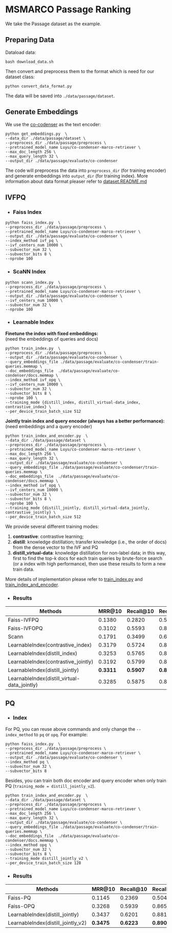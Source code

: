 # MSMARCO Passage Ranking
We take the Passage dataset as the example.   

## Preparing Data
Dataload data:
```
bash download_data.sh
```
Then convert and preprocess them to the format which is need for our dataset class: 
```
python convert_data_format.py
```
The data will be saved into `./data/passage/dataset`.

## Generate Embeddings
We use the [co-codenser](https://github.com/luyug/Condenser) as the text encoder:
```
python get_embeddings.py  \
--data_dir ./data/passage/dataset \
--preprocess_dir ./data/passage/preprocess \
--pretrained_model_name Luyu/co-condenser-marco-retriever \
--max_doc_length 256 \
--max_query_length 32 \
--output_dir ./data/passage/evaluate/co-condenser 
```
The code will preprocess the data into `preprocess_dir` (for training encoder)
and generate embeddings into `output_dir` (for training index). More information about data format 
pleaser refer to [dataset.README.md](../../LibVQ/dataset/README.md)



## IVFPQ
+ ### Faiss Index
```
python faiss_index.py  \
--preprocess_dir ./data/passage/preprocess \
--pretrained_model_name Luyu/co-condenser-marco-retriever \
--output_dir ./data/passage/evaluate/co-condenser \
--index_method ivf_pq \
--ivf_centers_num 10000 \
--subvector_num 32 \
--subvector_bits 8 \
--nprobe 100
```

+ ### ScaNN Index
```
python scann_index.py  \
--preprocess_dir ./data/passage/preprocess \
--pretrained_model_name Luyu/co-condenser-marco-retriever \
--output_dir ./data/passage/evaluate/co-condenser \
--ivf_centers_num 10000 \
--subvector_num 32 \
--nprobe 100
```


+ ### Learnable Index
**Finetune the index with fixed embeddings:**  
(need the embeddings of queries and docs)
```
python train_index.py  \
--preprocess_dir ./data/passage/preprocess \
--output_dir ./data/passage/evaluate/co-condenser \
--query_embeddings_file ./data/passage/evaluate/co-condenser/train-queries.memmap \
--doc_embeddings_file  ./data/passage/evaluate/co-condenser/docs.memmap \
--index_method ivf_opq \
--ivf_centers_num 10000 \
--subvector_num 32 \
--subvector_bits 8 \
--nprobe 100 \
--training_mode {distill_index, distill_virtual-data_index, contrastive_index} \
--per_device_train_batch_size 512
```

**Jointly train index and query encoder (always has a better performance):**  
(need embeddings and a query encoder)
```
python train_index_and_encoder.py  \
--data_dir ./data/passage/dataset \
--preprocess_dir ./data/passage/preprocess \
--pretrained_model_name Luyu/co-condenser-marco-retriever \
--max_doc_length 256 \
--max_query_length 32 \
--output_dir ./data/passage/evaluate/co-condenser \
--query_embeddings_file ./data/passage/evaluate/co-condenser/train-queries.memmap \
--doc_embeddings_file  ./data/passage/evaluate/co-condenser/docs.memmap \
--index_method ivf_opq \
--ivf_centers_num 10000 \
--subvector_num 32 \
--subvector_bits 8 \
--nprobe 100 \
--training_mode {distill_jointly, distill_virtual-data_jointly, contrastive_jointly} \
--per_device_train_batch_size 512
```
We provide several different training modes:
1. **contrastive**: contrastive learning;
2. **distill**: knowledge distillation; transfer knowledge (i.e., the order of docs) from the dense vector to the IVF and PQ
3. **distill_virtual-data**: knowledge distillation for non-label data; in this way, 
first to find the top-k docs for each train queries by brute-force search (or a index with high performance), 
then use these results to form a new train data.    

More details of implementation please refer to [train_index.py](train_index.py) and [train_index_and_encoder](train_index_and_encoder.py).


+ ### Results

Methods | MRR@10 | Recall@10 | Recall@100 | 
------- | ------- | ------- |  ------- |
Faiss-IVFPQ | 0.1380 | 0.2820 | 0.5617 |  
Faiss-IVFOPQ | 0.3102 | 0.5593 | 0.8148 |  
Scann | 0.1791 | 0.3499 | 0.6345 | 
LearnableIndex(contrastive_index) | 0.3179 | 0.5724 | 0.8214 | 
LearnableIndex(distill_index) | 0.3253 | 0.5765 | 0.8256 | 
LearnableIndex(contrastive_jointly) | 0.3192 | 0.5799 | 0.8427 |  
LearnableIndex(distill_jointly) | **0.3311** | **0.5907** | **0.8429** |  
LearnableIndex(distill_virtual-data_jointly) | 0.3285 | 0.5875 | 0.8401 | 





## PQ
+ ### Index      
For PQ, you can reuse above commands and only change the `--index_method` to `pq` or `opq`.
For example:
```
python faiss_index.py  \
--preprocess_dir ./data/passage/preprocess \
--pretrained_model_name Luyu/co-condenser-marco-retriever \
--output_dir ./data/passage/evaluate/co-condenser \
--index_method pq \
--subvector_num 32 \
--subvector_bits 8 
```

Besides, you can train both doc encoder and query encoder when only train PQ (`training_mode = distill_jointly_v2`).
```
python train_index_and_encoder.py  \
--data_dir ./data/passage/dataset \
--preprocess_dir ./data/passage/preprocess \
--pretrained_model_name Luyu/co-condenser-marco-retriever \
--max_doc_length 256 \
--max_query_length 32 \
--output_dir ./data/passage/evaluate/co-condenser \
--query_embeddings_file ./data/passage/evaluate/co-condenser/train-queries.memmap \
--doc_embeddings_file  ./data/passage/evaluate/co-condenser/docs.memmap \
--index_method opq \
--subvector_num 32 \
--subvector_bits 8 \
--training_mode distill_jointly_v2 \
--per_device_train_batch_size 128
```

+ ### Results
Methods | MRR@10 | Recall@10 | Recall@100 | 
------- | ------- | ------- |  ------- | 
Faiss-PQ | 0.1145 | 0.2369 | 0.5046 |  
Faiss-OPQ | 0.3268 | 0.5939 | 0.8651 |    
LearnableIndex(distill_jointly) | 0.3437 | 0.6201 | 0.8819 | 
LearnableIndex(distill_jointly_v2) | **0.3475** | **0.6223** | **0.8901** |  
 

